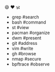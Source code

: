 
:smile:
:heart:
:om:
* grep     #search  
* bash     #command  
* st       #view  
* pacman   #organize  
* dwm      #present  
* git      #address  
* vim      #write    
* gh       #browse     
* nmap     #secure    
* bpftrace #observe 

